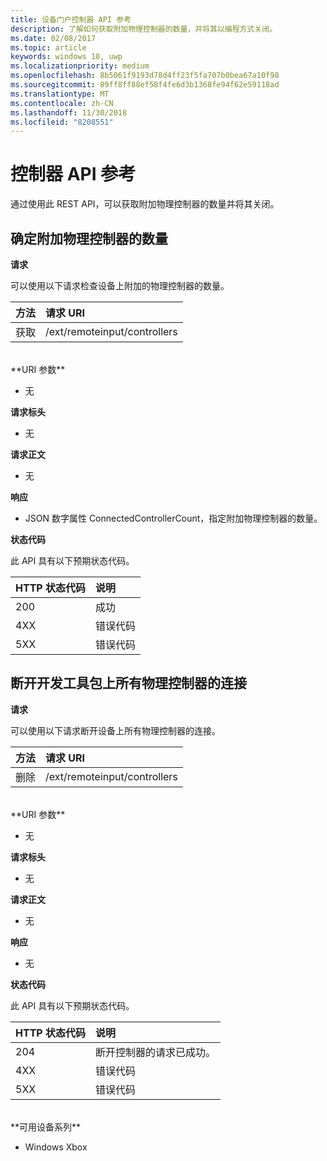 ```yaml
---
title: 设备门户控制器 API 参考
description: 了解如何获取附加物理控制器的数量，并将其以编程方式关闭。
ms.date: 02/08/2017
ms.topic: article
keywords: windows 10, uwp
ms.localizationpriority: medium
ms.openlocfilehash: 8b5061f9193d78d4ff23f5fa707b0bea67a10f98
ms.sourcegitcommit: 89ff8ff88ef58f4fe6d3b1368fe94f62e59118ad
ms.translationtype: MT
ms.contentlocale: zh-CN
ms.lasthandoff: 11/30/2018
ms.locfileid: "8208551"
---
```

# <a name="controller-api-reference"></a>控制器 API 参考   
通过使用此 REST API，可以获取附加物理控制器的数量并将其关闭。

## <a name="determine-the-number-of-attached-physical-controllers"></a>确定附加物理控制器的数量

**请求**

可以使用以下请求检查设备上附加的物理控制器的数量。

方法      | 请求 URI
:------     | :-----
获取 | /ext/remoteinput/controllers
<br />
**URI 参数**

- 无

**请求标头**

- 无

**请求正文**   

- 无

**响应**   

- JSON 数字属性 ConnectedControllerCount，指定附加物理控制器的数量。

**状态代码**

此 API 具有以下预期状态代码。

HTTP 状态代码      | 说明
:------     | :-----
200 | 成功
4XX | 错误代码
5XX | 错误代码

## <a name="disconnect-all-physical-controllers-on-the-devkit"></a>断开开发工具包上所有物理控制器的连接

**请求**

可以使用以下请求断开设备上所有物理控制器的连接。

方法      | 请求 URI
:------     | :-----
删除 | /ext/remoteinput/controllers
<br />
**URI 参数**

- 无

**请求标头**

- 无

**请求正文**   

- 无

**响应**   

- 无 

**状态代码**

此 API 具有以下预期状态代码。

HTTP 状态代码      | 说明
:------     | :-----
204 | 断开控制器的请求已成功。
4XX | 错误代码
5XX | 错误代码

<br />
**可用设备系列**

* Windows Xbox
